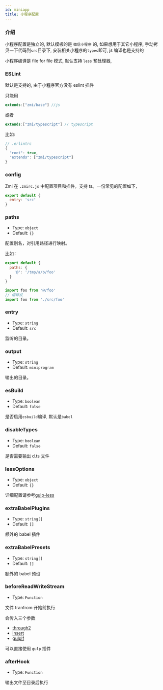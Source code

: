 ```yaml
---
id: miniapp
title: 小程序配置
---
```


### 介绍

小程序配置是独立的, 默认模板的是 `微信小程序` 的, 如果想用于其它小程序, 手动拷贝一下代码到`src`目录下, 安装相关小程序的`types`即可, js 编译也是支持的

小程序编译是 file for file 模式, 默认支持 `less` 预处理器,

### ESLint

默认是支持的, 由于小程序官方没有 eslint 插件

只能用

```js
extends:["zmi/base"] //js
```

或者

```js
extends:["zmi/typescript"] // typescript
```

比如:

```js
// .erlintrc
{
  "root": true,
  "extends": ["zmi/typescript"]
}
```

### config

Zmi 在 `.zmirc.js` 中配置项目和插件，支持 ts。一份常见的配置如下，

```javascript
export default {
  entry: 'src'
}
```

### paths

- Type: `object`
- Default: `{}`

配置别名，对引用路径进行映射。

比如：

```js
export default {
  paths: {
    '@': '/tmp/a/b/foo'
  }
}

import foo from '@/foo'
// 编译成
import foo from './src/foo'
```

### entry

- Type: `string`
- Default: `src`

监听的目录。

### output

- Type: `string`
- Default: `miniprogram`

输出的目录。

### esBuild

- Type: `boolean`
- Default: `false`

是否启用`esbuild`编译, 默认是`babel`

### disableTypes

- Type: `boolean`
- Default: `false`

是否需要输出 d.ts 文件

### lessOptions

- Type: `object`
- Default: `{}`

详细配置请参考[gulp-less](https://github.com/gulp-community/gulp-less)

### extraBabelPlugins

- Type: `string[]`
- Default: `[]`

额外的 babel 插件

### extraBabelPresets

- Type: `string[]`
- Default: `[]`

额外的 babel 预设

### beforeReadWriteStream

- Type: `Function`

文件 tranfrom 开始前执行

会传入三个参数

- [through2](https://github.com/rvagg/through2)
- [insert](https://github.com/rschmukler/gulp-insert)
- [gulpIf](https://github.com/robrich/gulp-if)

可以直接使用 `gulp` 插件

### afterHook

- Type: `Function`

输出文件至目录后执行
